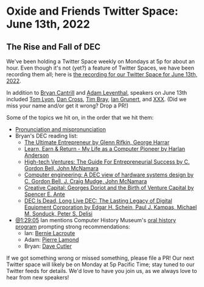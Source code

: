 # Oxide and Friends Twitter Space: June 13th, 2022

## The Rise and Fall of DEC

We've been holding a Twitter Space weekly on Mondays at 5p for about an hour.
Even though it's not (yet?) a feature of Twitter Spaces, we have been
recording them all; here is
[the recording for our Twitter Space for June 13th, 2022](https://youtu.be/-m6GFs3GuU0).

In addition to
[Bryan Cantrill](https://twitter.com/bcantrill) and
[Adam Leventhal](https://twitter.com/ahl),
speakers on June 13th included
[Tom Lyon](https://twitter.com/aka_pugs),
[Dan Cross](https://twitter.com/DanCrossNYC),
[Tim Bray](https://twitter.com/timbray),
[Ian Grunert](https://twitter.com/iangrunert),
and [XXX]().
(Did we miss your name and/or get it wrong? Drop a PR!)

Some of the topics we hit on, in the order that we hit them:

- [Pronunciation and mispronunciation](https://twitter.com/bcantrill/status/1536405966886801408)
- Bryan's DEC reading list:
  - [The Ultimate Entrepreneur by Glenn Rifkin, George Harrar](https://www.goodreads.com/en/book/show/1720422.The_Ultimate_Entrepreneur)
  - [Learn, Earn & Return - My Life as a Computer Pioneer by Harlan Anderson](https://www.goodreads.com/book/show/29333778-learn-earn-return---my-life-as-a-computer-pioneer)
  - [High-tech Ventures: The Guide For Entrepreneurial Success by C. Gordon Bell, John McNamara](https://www.goodreads.com/en/book/show/1096858.High_tech_Ventures)
  - [Computer engineering: A DEC view of hardware systems design by C. Gordon Bell, J. Craig Mudge, John McNamara](https://www.goodreads.com/en/book/show/2228124.Computer_engineering)
  - [Creative Capital: Georges Doriot and the Birth of Venture Capital by Spencer E. Ante](https://www.goodreads.com/en/book/show/3176553-creative-capital)
  - [DEC Is Dead, Long Live DEC: The Lasting Legacy of Digital Equipment Corporation by Edgar H. Schein, Paul J. Kampas, Michael M. Sonduck, Peter S. Delisi](https://www.goodreads.com/book/show/341220.DEC_Is_Dead_Long_Live_DEC)
- [@1:29:05](https://youtu.be/-m6GFs3GuU0?t=5345) Ian mentions Computer History Museum's [oral history program](https://www.computerhistory.org/collections/oralhistories) prompting strong recommendations:
  - Ian: [Bernie Lacroute](https://www.computerhistory.org/collections/catalog/102740460)
  - Adam: [Pierre Lamond](https://www.computerhistory.org/collections/catalog/102738292)
  - Bryan: [Dave Cutler](https://www.computerhistory.org/collections/catalog/102717162)

If we got something wrong or missed something, please file a PR!
Our next Twitter space will likely be on Monday at 5p Pacific Time; stay tuned
to our Twitter feeds for details.  We'd love to have you join us, as we
always love to hear from new speakers!

